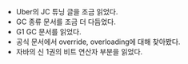 * Uber의 JC 튜닝 글을 조금 읽었다.
* GC 종류 문서를 조금 더 다듬었다.
* G1 GC 문서를 읽었다.
* 공식 문서에서 override, overloading에 대해 찾아봤다.
* 자바의 신 1권의 비트 연산자 부분을 읽었다.
